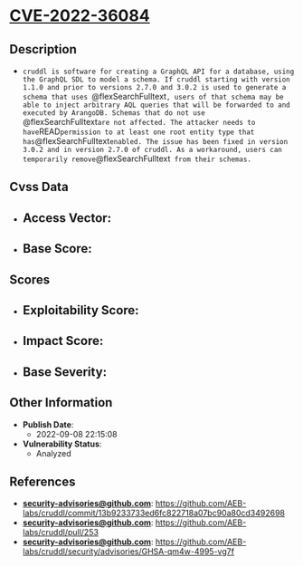
# [CVE-2022-36084](https://github.com/AEB-labs/cruddl/commit/13b9233733ed6fc822718a07bc90a80cd3492698)

## Description

- `cruddl is software for creating a GraphQL API for a database, using the GraphQL SDL to model a schema. If cruddl starting with version 1.1.0 and prior to versions 2.7.0 and 3.0.2 is used to generate a schema that uses `@flexSearchFulltext`, users of that schema may be able to inject arbitrary AQL queries that will be forwarded to and executed by ArangoDB. Schemas that do not use `@flexSearchFulltext` are not affected. The attacker needs to have `READ` permission to at least one root entity type that has `@flexSearchFulltext` enabled. The issue has been fixed in version 3.0.2 and in version 2.7.0 of cruddl. As a workaround, users can temporarily remove `@flexSearchFulltext` from their schemas.`

## Cvss Data

- **Access Vector**:
  - 
- **Base Score**:
  - 

## Scores

- **Exploitability Score**:
  - 
- **Impact Score**:
  - 
- **Base Severity**:
  - 

## Other Information

- **Publish Date**:
  - 2022-09-08 22:15:08
- **Vulnerability Status**:
  - Analyzed

## References

- **security-advisories@github.com**: https://github.com/AEB-labs/cruddl/commit/13b9233733ed6fc822718a07bc90a80cd3492698
- **security-advisories@github.com**: https://github.com/AEB-labs/cruddl/pull/253
- **security-advisories@github.com**: https://github.com/AEB-labs/cruddl/security/advisories/GHSA-qm4w-4995-vg7f

